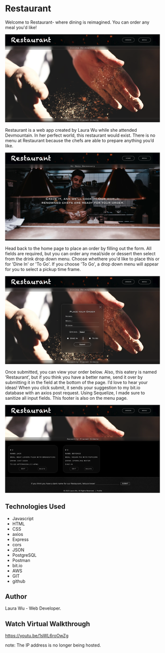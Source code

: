 # Restaurant

Welcome to Restaurant- where dining is reimagined. You can order any meal you'd like!

![Restaurant Landing Page](https://github.com/leemaiwu/Foundations-Capstone-Restaurant/blob/d250ba330e22529d93f53da4dda911ec49066b09/ReadMe-Images/Restaurant%20Landing%20Page.png)


Restaurant is a web app created by Laura Wu while she attended Devmountain. In her perfect world, this restaurant would exist. There is no menu at Restaurant because the chefs are able to prepare anything you’d like.


![Restaurant menu](https://github.com/leemaiwu/Foundations-Capstone-Restaurant/blob/e60cb037c617d3e1cbff882fa56edfaa5c4ac642/ReadMe-Images/Restaurant%20Menu.png)


Head back to the home page to place an order by filling out the form. All fields are required, but you can order any meal/side or dessert then select from the drink drop down menu. Choose whethere you'd like to place this or for 'Dine In' or 'To Go'. If you choose 'To Go', a drop down menu will appear for you to select a pickup time frame.


![Restaurant Order Form](https://github.com/leemaiwu/Foundations-Capstone-Restaurant/blob/e60cb037c617d3e1cbff882fa56edfaa5c4ac642/ReadMe-Images/Restaurant%20Order%20Form.png)


Once submitted, you can view your order below. Also, this eatery is named ‘Restaurant’, but if you think you have a better name, send it over by submitting it in the field at the bottom of the page. I’d love to hear your ideas! When you click submit, it sends your suggestion to my bit.io database with an axios post request. Using Sequelize, I made sure to sanitize all input fields. This footer is also on the menu page.


![Restaurant Order History and Footer](https://github.com/leemaiwu/Foundations-Capstone-Restaurant/blob/e60cb037c617d3e1cbff882fa56edfaa5c4ac642/ReadMe-Images/Restaurant%20Order%20History%20and%20Footer.png)


## Technologies Used
- Javascript
- HTML
- CSS
- axios
- Express
- cors
- JSON
- PostgreSQL
- Postman
- bit.io
- AWS
- GIT
- github

## Author
Laura Wu - Web Developer.

## Watch Virtual Walkthrough
https://youtu.be/1sWL6roOwZg

note: The IP address is no longer being hosted.